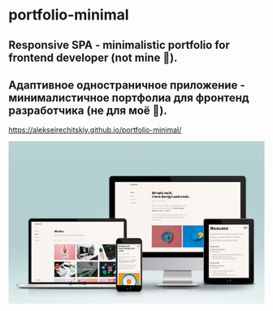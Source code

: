 # portfolio-minimal

## Responsive SPA - minimalistic portfolio for frontend developer (not mine :slightly_smiling_face:).

## Адаптивное одностраничное приложение - минималистичное портфолиа для фронтенд разработчика (не для моё :slightly_smiling_face:).

https://alekseirechitskiy.github.io/portfolio-minimal/

<img src="./minimal-portfolio_mockup_700.jpg">
